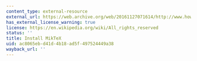 ```yaml
---
content_type: external-resource
external_url: https://web.archive.org/web/20161127071614/http://www.howtotex.com/howto/installing-latex-on-windows/
has_external_license_warning: true
license: https://en.wikipedia.org/wiki/All_rights_reserved
status: ''
title: Install MikTeX
uid: ac8065eb-d41d-4b18-ad5f-497524449a38
wayback_url: ''
---
```

